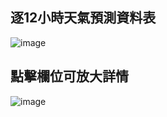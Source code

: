 
逐12小時天氣預測資料表
---------------------

![image](https://github.com/a984983/RetrofitWeatherApp/blob/master/Ws01.png)

點擊欄位可放大詳情
---------------------

![image](https://github.com/a984983/RetrofitWeatherApp/blob/master/Ws02.png)
